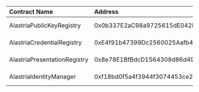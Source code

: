 | Contract Name | Address | ABI |
| :------------ | :-------| --- |
| AlastriaPublicKeyRegistry | 0x0b337E2aC98a9725615dE042E950dD8C8b66b0fA | https://github.com/alastria/alastria-identity/blob/develop/contracts/abi/__contracts_registry_AlastriaPublicKeyRegistry_sol_AlastriaPublicKeyRegistry.abi |
| AlastriaCredentialRegistry | 0xE4f91b47399Dc2560025Aafb4fFA7Cd5C483330e | https://github.com/alastria/alastria-identity/blob/develop/contracts/abi/__contracts_registry_AlastriaCredentialRegistry_sol_AlastriaCredentialRegistry.abi |
| AlastriaPresentationRegistry | 0x8e78E1BfBdcD1564309d86d4925fCF533a6dcBC8 | https://github.com/alastria/alastria-identity/blob/develop/contracts/abi/__contracts_registry_AlastriaPresentationRegistry_sol_AlastriaPresentationRegistry.abi |
| AlastriaIdentityManager | 0xf18bd0f5a4f3944f3074453ce2015e8af12ed196 | https://github.com/alastria/alastria-identity/blob/develop/contracts/abi/__contracts_identityManager_AlastriaIdentityManager_sol_AlastriaIdentityManager.abi |
